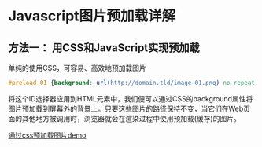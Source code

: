 # Javascript图片预加载详解

## 方法一： 用CSS和JavaScript实现预加载

单纯的使用CSS，可容易、高效地预加载图片

```css
#preload-01 {background: url(http://domain.tld/image-01.png) no-repeat -9999px -9999px;}
```

将这个ID选择器应用到HTML元素中，我们便可以通过CSS的background属性将图片预加载到屏幕外的背景上。只要这些图片的路径保持不变，当它们在Web页面的其他地方被调用时，浏览器就会在渲染过程中使用预加载(缓存)的图片。

[通过css预加载图片demo](通过css预加载图片.html)